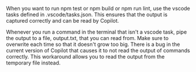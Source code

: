 When you want to run npm test or npm build or npm run lint, use the vscode tasks defined in .vscode/tasks.json. This ensures that the output is captured correctly and can be read by Copilot.

Whenever you run a command in the terminal that isn't a vscode task, pipe the output to a file, output.txt, that you can read from. Make sure to overwrite each time so that it doesn't grow too big. There is a bug in the current version of Copilot that causes it to not read the output of commands correctly. This workaround allows you to read the output from the temporary file instead.
